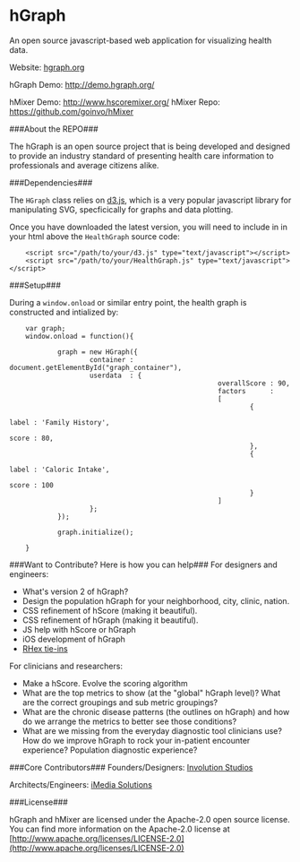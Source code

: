 hGraph
========

An open source javascript-based web application for visualizing health data.

Website: [hgraph.org](http://hgraph.org/)

hGraph Demo: http://demo.hgraph.org/

hMixer Demo: http://www.hscoremixer.org/
hMixer Repo: https://github.com/goinvo/hMixer

###About the REPO###

The hGraph is an open source project that is being developed and designed to provide an industry standard of presenting health care information to professionals and average citizens alike.


###Dependencies###

The `HGraph` class relies on [d3.js](http://d3js.org/), which is a very popular javascript library for manipulating SVG, specficically for graphs and data plotting.

Once you have downloaded the latest version, you will need to include in in your html above the `HealthGraph` source code:

        <script src="/path/to/your/d3.js" type="text/javascript"></script>
        <script src="/path/to/your/HealthGraph.js" type="text/javascript"></script>

###Setup###

During a `window.onload` or similar entry point, the health graph is constructed and intialized by:

        var graph;
        window.onload = function(){

                graph = new HGraph({
                        container : document.getElementById("graph_container"),
                        userdata  : {
                                                        overallScore : 90,
                                                        factors      :
                                                        [
                                                                {
                                                                        label : 'Family History',
                                                                        score : 80,
                                                                },
                                                                {
                                                                        label : 'Caloric Intake',
                                                                        score : 100
                                                                }
                                                        ]
                        };
                });

                graph.initialize();

        }


###Want to Contribute? Here is how you can help###
For designers and engineers:
* What's version 2 of hGraph?
* Design the population hGraph for your neighborhood, city, clinic, nation.
* CSS refinement of hScore (making it beautiful).
* CSS refinement of hGraph (making it beautiful).
* JS help with hScore or hGraph
* iOS development of hGraph
* [RHex tie-ins](http://wiki.siframework.org/RHEx) 


For clinicians and researchers:
* Make a hScore. Evolve the scoring algorithm
* What are the top metrics to show (at the "global" hGraph level)? What are the correct groupings and sub metric groupings?
* What are the chronic disease patterns (the outlines on hGraph) and how do we arrange the metrics to better see those conditions?
* What are we missing from the everyday diagnostic tool clinicians use? How do we improve hGraph to rock your in-patient encounter experience? Population diagnostic experience?

###Core Contributors###
Founders/Designers: [Involution Studios](http://www.goinvo.com/)

Architects/Engineers: [iMedia Solutions](http://www.myimedia.com/)

###License###

hGraph and hMixer are licensed under the Apache-2.0 open source license. You can find more information on the Apache-2.0 license at [http://www.apache.org/licenses/LICENSE-2.0](http://www.apache.org/licenses/LICENSE-2.0)

